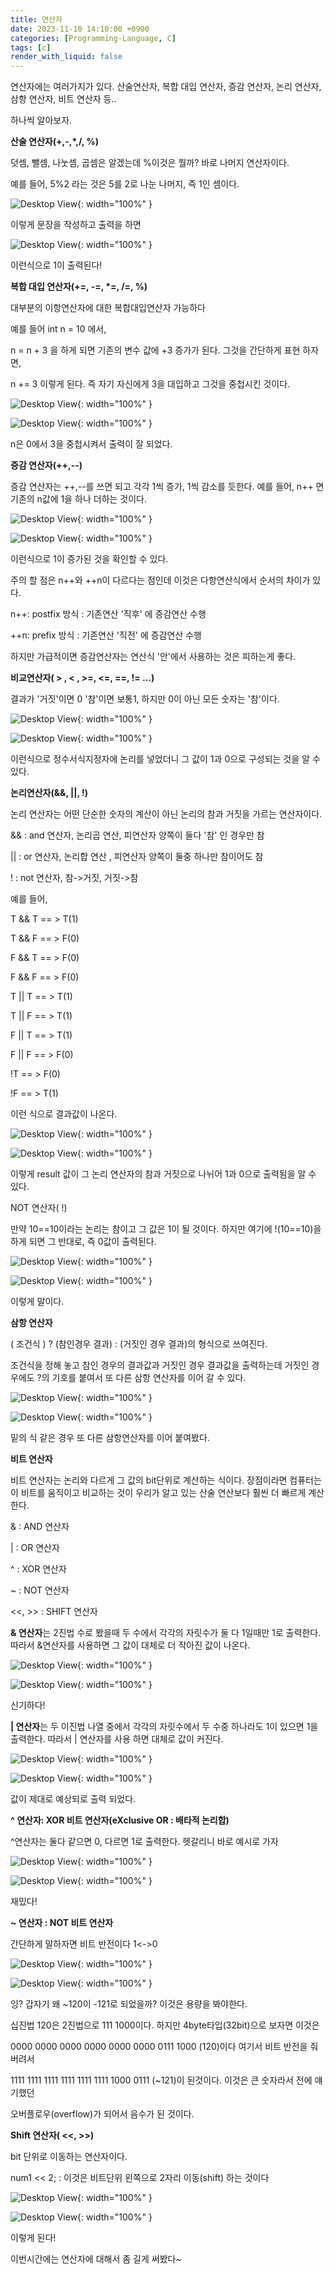 ```yaml
---
title: 연산자
date: 2023-11-10 14:10:00 +0900
categories: [Programming-Language, C]
tags: [c]
render_with_liquid: false
---
```


연산자에는 여러가지가 있다. 산술연산자, 복합 대입 연산자, 증감 연산자, 논리 연산자, 삼항 연산자, 비트 연산자 등..

하나씩 알아보자.

**산술 연산자(+,-,\*,/, %)**

덧셈, 뺄셈, 나눗셈, 곱셈은 알겠는데 %이것은 뭘까? 바로 나머지 연산자이다.

예를 들어, 5%2 라는 것은 5를 2로 나눈 나머지, 즉 1인 셈이다.

![Desktop View](/assets/img/Programming-Language/C/Operations/1.png){: width="100%" }

이렇게 문장을 작성하고 출력을 하면

![Desktop View](/assets/img/Programming-Language/C/Operations/2.png){: width="100%" }

이런식으로 1이 출력된다!

**복합 대입 연산자(+=, -=, \*=, /=, %)**

대부분의 이항연산자에 대한 복합대입연산자 가능하다

예를 들어 int n = 10 에서,

n = n + 3 을 하게 되면 기존의 변수 값에 +3 증가가 된다. 그것을 간단하게 표현 하자면,

n += 3 이렇게 된다. 즉 자기 자신에게 3을 대입하고 그것을 중첩시킨 것이다.

![Desktop View](/assets/img/Programming-Language/C/Operations/3.png){: width="100%" }

![Desktop View](/assets/img/Programming-Language/C/Operations/4.png){: width="100%" }

n은 0에서 3을 중첩시켜서 출력이 잘 되었다.

**증감 연산자(++,--)**

증감 연산자는 ++,--를 쓰면 되고 각각 1씩 증가, 1씩 감소를 듯한다. 예를 들어, n++ 면 기존의 n값에 1을 하나 더하는 것이다.

![Desktop View](/assets/img/Programming-Language/C/Operations/5.png){: width="100%" }

![Desktop View](/assets/img/Programming-Language/C/Operations/6.png){: width="100%" }

이런식으로 1이 증가된 것을 확인할 수 있다.

주의 할 점은 n++와 ++n이 다르다는 점인데 이것은 다항연산식에서 순서의 차이가 있다.

n++: postfix 방식 : 기존연산 '직후' 에 증감연산 수행

++n: prefix 방식 : 기존연산 '직전' 에 증감연산 수행

하지만 가급적이면 증감연산자는 연산식 '안'에서 사용하는 것은 피하는게 좋다.

**비교연산자( > , < , >=, <=, ==, != ...)**

결과가 '거짓'이면 0 '참'이면 보통1, 하지만 0이 아닌 모든 숫자는 '참'이다.

![Desktop View](/assets/img/Programming-Language/C/Operations/7.png){: width="100%" }

![Desktop View](/assets/img/Programming-Language/C/Operations/8.png){: width="100%" }

이런식으로 정수서식지정자에 논리를 넣었더니 그 값이 1과 0으로 구성되는 것을 알 수 있다.

**논리연산자(&&, ||, !)**

논리 연산자는 어떤 단순한 숫자의 계산이 아닌 논리의 참과 거짓을 가르는 연산자이다.

&& : and 연산자, 논리곱 연산, 피연산자 양쪽이 둘다 '참' 인 경우만 참

|| : or 연산자, 논리합 연산 , 피연산자 양쪽이 둘중 하나만 참이어도 참

! : not 연산자, 참->거짓, 거짓->참

예를 들어,

T && T == > T(1)

T && F == > F(0)

F && T == > F(0)

F && F == > F(0)

T || T == > T(1)

T || F == > T(1)

F || T == > T(1)

F || F == > F(0)

!T == > F(0)

!F == > T(1)

이런 식으로 결과값이 나온다.

![Desktop View](/assets/img/Programming-Language/C/Operations/9.png){: width="100%" }

![Desktop View](/assets/img/Programming-Language/C/Operations/10.png){: width="100%" }

이렇게 result 값이 그 논리 연산자의 참과 거짓으로 나뉘어 1과 0으로 출력됨을 알 수 있다.

NOT 연산자( !)

만약 10==10이라는 논리는 참이고 그 값은 1이 될 것이다. 하지만 여기에 !(10==10)을 하게 되면 그 반대로, 즉 0값이 출력된다.

![Desktop View](/assets/img/Programming-Language/C/Operations/11.png){: width="100%" }

![Desktop View](/assets/img/Programming-Language/C/Operations/12.png){: width="100%" }

이렇게 말이다.

**삼항 연산자**

( 조건식 ) ? (참인경우 결과) : (거짓인 경우 결과)의 형식으로 쓰여진다.

조건식을 정해 놓고 참인 경우의 결과값과 거짓인 경우 결과값을 출력하는데 거짓인 경우에도 ?의 기호를 붙여서 또 다른 삼항 연산자를 이어 갈 수 있다.

![Desktop View](/assets/img/Programming-Language/C/Operations/13.png){: width="100%" }

![Desktop View](/assets/img/Programming-Language/C/Operations/14.png){: width="100%" }

밑의 식 같은 경우 또 다른 삼항연산자를 이어 붙여봤다.

**비트 연산자**

비트 연산자는 논리와 다르게 그 값의 bit단위로 계산하는 식이다. 장점이라면 컴퓨터는 이 비트를 움직이고 비교하는 것이 우리가 알고 있는 산술 연산보다 훨씬 더 빠르게 계산한다.

& : AND 연산자

| : OR 연산자

^ : XOR 연산자

~ : NOT 연산자

<<, >> : SHIFT 연산자

**& 연산자**는 2진법 수로 봤을때 두 수에서 각각의 자릿수가 둘 다 1일때만 1로 출력한다. 따라서 &연산자를 사용하면 그 값이 대체로 더 작아진 값이 나온다.

![Desktop View](/assets/img/Programming-Language/C/Operations/15.png){: width="100%" }

![Desktop View](/assets/img/Programming-Language/C/Operations/16.png){: width="100%" }

신기하다!

**| 연산자**는 두 이진법 나열 중에서 각각의 자릿수에서 두 수중 하나라도 1이 있으면 1을 출력한다. 따라서 | 연산자를 사용 하면 대체로 값이 커진다.

![Desktop View](/assets/img/Programming-Language/C/Operations/17.png){: width="100%" }

![Desktop View](/assets/img/Programming-Language/C/Operations/18.png){: width="100%" }

값이 제대로 예상되로 출력 되었다.

**^ 연산자: XOR 비트 연산자(eXclusive OR : 배타적 논리합)**

^연산자는 둘다 같으면 0, 다르면 1로 출력한다. 헷갈리니 바로 예시로 가자

![Desktop View](/assets/img/Programming-Language/C/Operations/19.png){: width="100%" }

![Desktop View](/assets/img/Programming-Language/C/Operations/20.png){: width="100%" }

재밌다!

**~ 연산자 : NOT 비트 연산자**

간단하게 말하자면 비트 반전이다 1<->0

![Desktop View](/assets/img/Programming-Language/C/Operations/21.png){: width="100%" }

![Desktop View](/assets/img/Programming-Language/C/Operations/22.png){: width="100%" }

잉? 갑자기 왜 ~120이 -121로 되었을까? 이것은 용량을 봐야한다.

십진법 120은 2진법으로 111 1000이다. 하지만 4byte타입(32bit)으로 보자면 이것은

0000 0000 0000 0000 0000 0000 0111 1000 (120)이다 여기서 비트 반전을 줘버려서

1111 1111 1111 1111 1111 1111 1000 0111 (~121)이 된것이다. 이것은 큰 숫자라서 전에 얘기했던

오버플로우(overflow)가 되어서 음수가 된 것이다.

**Shift 연산자( <<, >>)**

bit 단위로 이동하는 연산자이다.

num1 << 2; : 이것은 비트단위 왼쪽으로 2자리 이동(shift) 하는 것이다

![Desktop View](/assets/img/Programming-Language/C/Operations/23.png){: width="100%" }

![Desktop View](/assets/img/Programming-Language/C/Operations/24.png){: width="100%" }

이렇게 된다!

이번시간에는 연산자에 대해서 좀 길게 써봤다~

